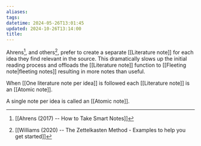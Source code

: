 ```yaml
---
aliases: 
tags: 
datetime: 2024-05-26T13:01:45
updated: 2024-10-26T13:14:00
title:
---
```

Ahrens[^1], and others[^2], prefer to create a separate [[Literature note]] for each idea they find relevant in the source. This dramatically slows up the initial reading process and offloads the [[Literature note]] function to [[Fleeting note|fleeting notes]] resulting in more notes than useful.

When [[One literature note per idea]] is followed each [[Literature note]] is an [[Atomic note]].

A single note per idea is called an [[Atomic note]].

[^1]: [[Ahrens (2017) -- How to Take Smart Notes]]
[^2]: [[Williams (2020) -- The Zettelkasten Method - Examples to help you get started]]